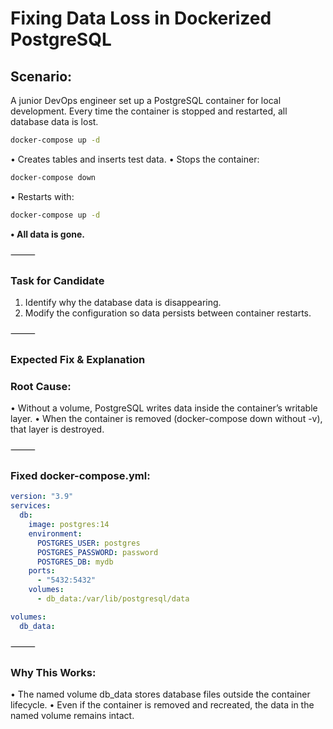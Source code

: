 # Fixing Data Loss in Dockerized PostgreSQL

## Scenario:
A junior DevOps engineer set up a PostgreSQL container for local development.
Every time the container is stopped and restarted, all database data is lost.

```bash
docker-compose up -d
```

• Creates tables and inserts test data.
• Stops the container:

```bash
docker-compose down
```

• Restarts with:

```bash
docker-compose up -d
```

**• All data is gone.**

⸻

### Task for Candidate

1. Identify why the database data is disappearing.
2. Modify the configuration so data persists between container restarts.

⸻

### Expected Fix & Explanation

### Root Cause:
• Without a volume, PostgreSQL writes data inside the container’s writable layer.
• When the container is removed (docker-compose down without -v), that layer is destroyed.

⸻

### Fixed docker-compose.yml:

```yaml
version: "3.9"
services:
  db:
    image: postgres:14
    environment:
      POSTGRES_USER: postgres
      POSTGRES_PASSWORD: password
      POSTGRES_DB: mydb
    ports:
      - "5432:5432"
    volumes:
      - db_data:/var/lib/postgresql/data

volumes:
  db_data:
```
⸻

### Why This Works:
• The named volume db_data stores database files outside the container lifecycle.
• Even if the container is removed and recreated, the data in the named volume remains intact.
